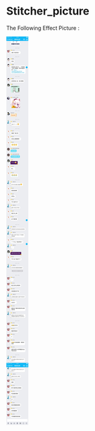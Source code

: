 # Stitcher_picture

The Following Effect Picture :

![image](https://github.com/Superdaren/Stitcher_picture/blob/master/CC75245D-9054-4470-915A-01B0D3AFE7B8.JPG)
